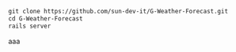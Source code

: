 ```markdown
git clone https://github.com/sun-dev-it/G-Weather-Forecast.git
cd G-Weather-Forecast
rails server
```

aaa
